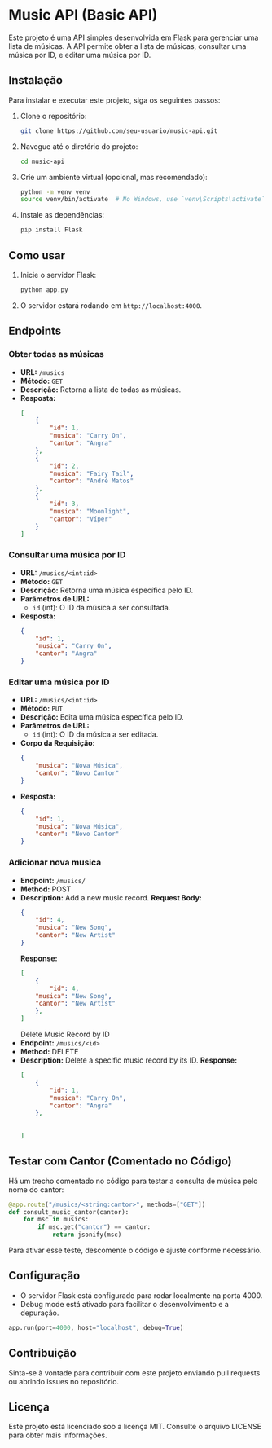 # Music API (Basic API)

Este projeto é uma API simples desenvolvida em Flask para gerenciar uma lista de músicas. A API permite obter a lista de músicas, consultar uma música por ID, e editar uma música por ID.

## Instalação

Para instalar e executar este projeto, siga os seguintes passos:

1. Clone o repositório:
    ```bash
    git clone https://github.com/seu-usuario/music-api.git
    ```
2. Navegue até o diretório do projeto:
    ```bash
    cd music-api
    ```
3. Crie um ambiente virtual (opcional, mas recomendado):
    ```bash
    python -m venv venv
    source venv/bin/activate  # No Windows, use `venv\Scripts\activate`
    ```
4. Instale as dependências:
    ```bash
    pip install Flask
    ```
## Como usar

1. Inicie o servidor Flask:
    ```bash
    python app.py
    ```
2. O servidor estará rodando em `http://localhost:4000`.

## Endpoints
### Obter todas as músicas

- **URL:** `/musics`
- **Método:** `GET`
- **Descrição:** Retorna a lista de todas as músicas.
- **Resposta:**
    ```json
    [
        { 
            "id": 1,
            "musica": "Carry On",
            "cantor": "Angra"
        },
        { 
            "id": 2,
            "musica": "Fairy Tail",
            "cantor": "André Matos"
        },
        {   
            "id": 3,
            "musica": "Moonlight",
            "cantor": "Víper"
        }
    ]
    ```
### Consultar uma música por ID
- **URL:** `/musics/<int:id>`
- **Método:** `GET`
- **Descrição:** Retorna uma música específica pelo ID.
- **Parâmetros de URL:**
    - `id` (int): O ID da música a ser consultada.
- **Resposta:**
    ```json
    {
        "id": 1,
        "musica": "Carry On",
        "cantor": "Angra"
    }
    ```

### Editar uma música por ID
- **URL:** `/musics/<int:id>`
- **Método:** `PUT`
- **Descrição:** Edita uma música específica pelo ID.
- **Parâmetros de URL:**
    - `id` (int): O ID da música a ser editada.
- **Corpo da Requisição:**
    ```json
    {
        "musica": "Nova Música",
        "cantor": "Novo Cantor"
    }
    ```
- **Resposta:**
    ```json
    {
        "id": 1,
        "musica": "Nova Música",
        "cantor": "Novo Cantor"
    }
    ```
### Adicionar nova musica
- **Endpoint:** `/musics/`
- **Method:** POST
- **Description:** Add a new music record.
    **Request Body:**
    ```json
    {
        "id": 4,
        "musica": "New Song",
        "cantor": "New Artist"
    }
    ```
    **Response:**
    ```json
    [
        {
            "id": 4,
        "musica": "New Song",
        "cantor": "New Artist"
        },
    ]
    ```
   Delete Music Record by ID
- **Endpoint:** `/musics/<id>`
- **Method:** DELETE
- **Description:** Delete a specific music record by its ID.
    **Response:**
    ```json
    [
        {
            "id": 1,
            "musica": "Carry On",
            "cantor": "Angra"
        },
      
     
    ]    
    ```
## Testar com Cantor (Comentado no Código)
Há um trecho comentado no código para testar a consulta de música pelo nome do cantor:

```python
@app.route("/musics/<string:cantor>", methods=["GET"])
def consult_music_cantor(cantor):
    for msc in musics:
        if msc.get("cantor") == cantor:
            return jsonify(msc)
```
Para ativar esse teste, descomente o código e ajuste conforme necessário.
## Configuração
- O servidor Flask está configurado para rodar localmente na porta 4000.
- Debug mode está ativado para facilitar o desenvolvimento e a depuração.
```python
app.run(port=4000, host="localhost", debug=True)
```
## Contribuição
Sinta-se à vontade para contribuir com este projeto enviando pull requests ou abrindo issues no repositório.
## Licença
Este projeto está licenciado sob a licença MIT. Consulte o arquivo LICENSE para obter mais informações.
